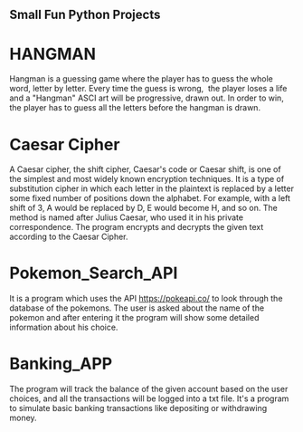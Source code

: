 ## Small Fun Python Projects

# HANGMAN
Hangman is a guessing game where the player has to guess the whole word,
letter by letter. Every time the guess is wrong,  the player loses a life and 
a "Hangman" ASCI art will be progressive, drawn out. In order to win, the player 
has to guess all the letters before the hangman is drawn. 

# Caesar Cipher
A Caesar cipher, the shift cipher, Caesar's code or Caesar shift, is one of the simplest and most widely known encryption techniques. It is a type of substitution cipher in which each letter in the plaintext is replaced by a letter some fixed number of positions down the alphabet. For example, with a left shift of 3, A would be replaced by D, E would become H, and so on. The method is named after Julius Caesar, who used it in his private correspondence. The program encrypts and decrypts the given text according to the Caesar Cipher. 


# Pokemon_Search_API
It is a program which uses the API https://pokeapi.co/ to look through the database of the pokemons. 
The user is asked about the name of the pokemon and after entering it the program will show some detailed information about his choice. 

# Banking_APP
The program will track the balance of the given account based on the user choices,
and all the transactions will be logged into a txt file. It's a program to simulate basic banking transactions like depositing or withdrawing money.
